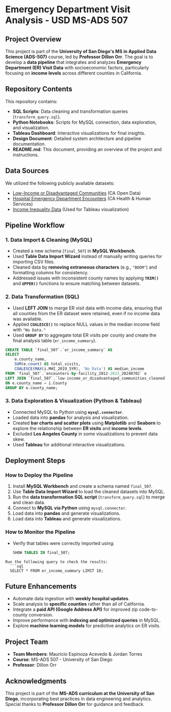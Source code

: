 # Emergency Department Visit Analysis - USD MS-ADS 507

## Project Overview
This project is part of the **University of San Diego's MS in Applied Data Science (ADS-507)** course, led by **Professor Dillon Orr**. The goal is to develop a **data pipeline** that integrates and analyzes **Emergency Department (ER) Visit Data** with socioeconomic factors, particularly focusing on **income levels** across different counties in California.

## Repository Contents
This repository contains:

- **SQL Scripts**: Data cleaning and transformation queries (`transform_query.sql`).
- **Python Notebooks**: Scripts for MySQL connection, data exploration, and visualization.
- **Tableau Dashboard**: Interactive visualizations for final insights.
- **Design Document**: Detailed system architecture and pipeline documentation.
- **README.md**: This document, providing an overview of the project and instructions.

## Data Sources
We utilized the following publicly available datasets:

- [Low-Income or Disadvantaged Communities](https://data.ca.gov) (CA Open Data)
- [Hospital Emergency Department Encounters](https://data.chhs.ca.gov) (CA Health & Human Services)
- [Income Inequality Data](https://data.census.gov) (Used for Tableau visualization)

## Pipeline Workflow

### 1. Data Import & Cleaning (MySQL)
- Created a new schema (`final_507`) in **MySQL Workbench**.
- Used **Table Data Import Wizard** instead of manually writing queries for importing CSV files.
- Cleaned data by **removing extraneous characters** (e.g., `"BOOM"`) and formatting columns for consistency.
- Addressed issues with inconsistent county names by applying **`TRIM()`** and **`UPPER()`** functions to ensure matching between datasets.

### 2. Data Transformation (SQL)
- Used **LEFT JOIN** to merge ER visit data with income data, ensuring that all counties from the ER dataset were retained, even if no income data was available.
- Applied **`COALESCE()`** to replace NULL values in the median income field with `"No Data."`
- Used **`GROUP BY`** to aggregate total ER visits per county and create the final analysis table (`er_income_summary`).

```sql
CREATE TABLE `final_507`.`er_income_summary` AS
SELECT
    e.county_name,
    SUM(e.count) AS total_visits,
    COALESCE(MAX(i.MHI_2019_5YR), 'No Data') AS median_income
FROM `final_507`.`encounters-by-facility_2012-2023_20240702` e
LEFT JOIN `final_507`.`low-income_or_disadvantaged_communities_cleaned` i
ON e.county_name = i.County
GROUP BY e.county_name;
```

### 3. Data Exploration & Visualization (Python & Tableau)
- Connected MySQL to Python using **`mysql.connector`**.
- Loaded data into **pandas** for analysis and visualization.
- Created **bar charts and scatter plots** using **Matplotlib** and **Seaborn** to explore the relationship between **ER visits** and **income levels**.
- Excluded **Los Angeles County** in some visualizations to prevent data skew.
- Used **Tableau** for additional interactive visualizations.

## Deployment Steps

### How to Deploy the Pipeline
1. Install **MySQL Workbench** and create a schema named `final_507`.
2. Use **Table Data Import Wizard** to load the cleaned datasets into MySQL.
3. Run the **data transformation SQL script** (`transform_query.sql`) to merge and clean data.
4. Connect to **MySQL via Python** using `mysql.connector`.
5. Load data into **pandas** and generate visualizations.
6. Load data into **Tableau** and generate visualizations.

### How to Monitor the Pipeline
- Verify that tables were correctly imported using:
  ```sql
  SHOW TABLES IN final_507;
```
Run the following query to check the results:
  ```sql
  SELECT * FROM er_income_summary LIMIT 10;
```
## Future Enhancements
- Automate data ingestion with **weekly hospital updates**.
- Scale analysis to **specific counties** rather than all of California.
- Integrate a **paid API (Google Address API)** for improved zip code-to-county conversion.
- Improve performance with **indexing and optimized queries** in MySQL.
- Explore **machine learning models** for predictive analytics on ER visits.

## Project Team
- **Team Members**: Mauricio Espinoza Acevedo & Jordan Torres
- **Course**: MS-ADS 507 - University of San Diego
- **Professor**: Dillon Orr

## Acknowledgments
This project is part of the **MS-ADS curriculum at the University of San Diego**, incorporating best practices in data engineering and analytics. Special thanks to **Professor Dillon Orr** for guidance and feedback.
